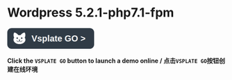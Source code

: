# Wordpress 5.2.1-php7.1-fpm

<a href="https://www.vsplate.com/?docker-compose=https://github.com/vsplate/dcenvs/wordpress/5.2.1-php7.1-fpm"><img alt="VSPLATE GO" src="https://raw.githubusercontent.com/vsplate/images/master/vsgo_btn.png" width="200px"></a>

**Click the `VSPLATE GO` button to launch a demo online / 点击`VSPLATE GO`按钮创建在线环境**